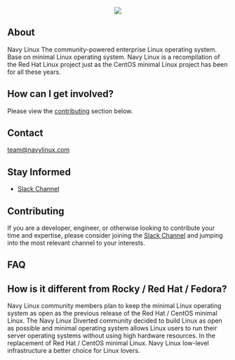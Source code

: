 <p align="center">
<a href="https://www.navylinux.com/">
<img src="https://raw.githubusercontent.com/navy-linux/logos/main/logo-text.jpg">
</a>
</p>

## About

Navy Linux The community-powered enterprise Linux operating system. Base on minimal Linux operating system. Navy Linux is a recompilation of the Red Hat Linux project just as the CentOS minimal Linux project has been for all these years.

## How can I get involved?

Please view the [contributing](#contributing) section below.

## Contact

team@navylinux.com

## Stay Informed

* [Slack Channel](https://join.slack.com/t/nuevoespaciod-ghs4889/shared_invite/zt-kj37s3lu-~JkloN8UHgH38cyuD97V7Q)

## Contributing

If you are a developer, engineer, or otherwise looking to contribute your time and expertise, please consider joining the [Slack Channel](https://join.slack.com/t/nuevoespaciod-ghs4889/shared_invite/zt-kj37s3lu-~JkloN8UHgH38cyuD97V7Q) and jumping into the most relevant channel to your interests.

## FAQ

## How is it different from Rocky / Red Hat / Fedora?

Navy Linux community members plan to keep the minimal Linux operating system as open as the previous release of the Red Hat / CentOS minimal Linux. The Navy Linux Diverted community decided to build Linux as open as possible and minimal operating system allows Linux users to run their server operating systems without using high hardware resources. In the replacement of Red Hat / CentOS minimal Linux. Navy Linux low-level infrastructure a better choice for Linux lovers.
